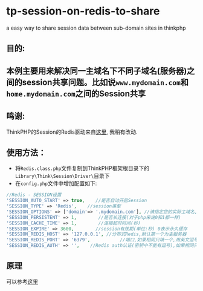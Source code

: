 # tp-session-on-redis-to-share
a easy way to share session data between sub-domain sites in thinkphp
## 目的:

本例主要用来解决同一主域名下不同子域名(服务器)之间的session共享问题。比如说`www.mydomain.com`和`home.mydomain.com`之间的Session共享
---
## 鸣谢:
ThinkPHP的Session的Redis驱动来自[这里](http://www.thinkphp.cn/extend/547.html), 我稍有改动.
## 使用方法：
- 将`Redis.class.php`文件复制到ThinkPHP框架根目录下的`Library\Think\Session\Driver\`目录下
- 在`config.php`文件中增加配置如下:
```php
//Redis - SESSION设置
'SESSION_AUTO_START' => true,    //是否自动开启Session
'SESSION_TYPE' => 'Redis',    //session类型
'SESSION_OPTIONS' => ['domain'=> '.mydomain.com'], //请指定您的实际主域名, 此配置以实现子域名网站间session_id共享(通过cookie)
'SESSION_PERSISTENT' => 1,        //是否长连接(对于php来说0和1都一样)
'SESSION_CACHE_TIME' => 1,        //连接超时时间(秒)
'SESSION_EXPIRE' => 3600,        //session有效期(单位:秒) 0表示永久缓存
'SESSION_REDIS_HOST' => '127.0.0.1', //分布式Redis,默认第一个为主服务器
'SESSION_REDIS_PORT' => '6379',           //端口,如果相同只填一个,用英文逗号分隔
'SESSION_REDIS_AUTH' => '',    //Redis auth认证(密钥中不能有逗号),如果相同只填一个,用英文逗号分隔
```
## 原理
可以参考[这里](http://blog.chinaunix.net/uid-14719335-id-2787868.html)